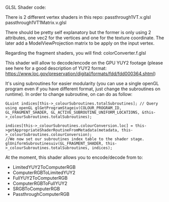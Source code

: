 GLSL Shader code:

There is 2 different vertex shaders in this repo:
  passthrough1VT.v.glsl
  passthrough1VT1Matrix.v.glsl

There should be pretty self explanatory but the former is only using 2 attributes, one vec2 for the vertices and one for the texture coordinate. The later add a ModelViewProjection matrix to be apply on the input vertex.

Regarding the fragment shaders, you will find:
  colorConverter.f.glsl
  
This shader will allow to decode/encode on the GPU YUY2 footage (please see here for a good description of YUY2 format: https://www.loc.gov/preservation/digital/formats/fdd/fdd000364.shtml)

It's using subroutines for easier modularity (you can use a single openGL program even if you have different format, just change the subroutines on runtime). In order to change subroutine, on can do as follow:
	
	GLuint indices[this->_colourSubroutines.totalSubroutines]; // Query using openGL glGetProgramStageiv(COLOUR_PROGRAM_ID, GL_FRAGMENT_SHADER, GL_ACTIVE_SUBROUTINE_UNIFORM_LOCATIONS, &this->_colourSubroutines.totalSubroutines);
	
	indices[this->_colourSubroutines.colourConversion.loc] = this->getAppropriateShaderRoutineFromMetadata(metadata, this->_colourSubroutines.colourConversion);	
	//We now set our subroutines index table to the shader stage.
	glUniformSubroutinesuiv(GL_FRAGMENT_SHADER, this->_colourSubroutines.totalSubroutines, indices);

At the moment, this shader allows you to encode/decode from to:
 - LimitedYUY2ToComputerRGB
 - ComputerRGBToLimitedYUY2
 - FullYUY2ToComputerRGB
 - ComputerRGBToFullYUY2
 - SRGBToComputerRGB
 - PassthroughComputerRGB

